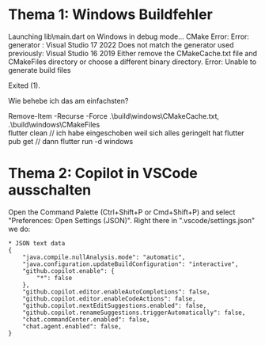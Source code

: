 # Thema 1: Windows Buildfehler

Launching lib\main.dart on Windows in debug mode...
CMake Error: Error: generator : Visual Studio 17 2022
Does not match the generator used previously: Visual Studio 16 2019
Either remove the CMakeCache.txt file and CMakeFiles directory or choose a different binary directory.
Error: Unable to generate build files

Exited (1).

Wie behebe ich das am einfachsten?

Remove-Item -Recurse -Force .\build\windows\CMakeCache.txt, .\build\windows\CMakeFiles\
flutter clean
// ich habe eingeschoben weil sich alles geringelt hat
flutter pub get
// dann 
flutter run -d windows

# Thema 2: Copilot in VSCode ausschalten

Open the Command Palette (Ctrl+Shift+P or Cmd+Shift+P) and select "Preferences: Open Settings (JSON)".
Right there in ".vscode/settings.json" we do:
```
* JSON text data
{
    "java.compile.nullAnalysis.mode": "automatic",
    "java.configuration.updateBuildConfiguration": "interactive",
    "github.copilot.enable": {
        "*": false
    },
    "github.copilot.editor.enableAutoCompletions": false,
    "github.copilot.editor.enableCodeActions": false,
    "github.copilot.nextEditSuggestions.enabled": false,
    "github.copilot.renameSuggestions.triggerAutomatically": false,
    "chat.commandCenter.enabled": false,
    "chat.agent.enabled": false,
}
```
